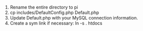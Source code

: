 1. Rename the entire directory to pi
2. cp includes/DefaultConfig.php Default.php
3. Update Default.php with your MySQL connection information.
4. Create a sym link if necessary: ln -s . htdocs